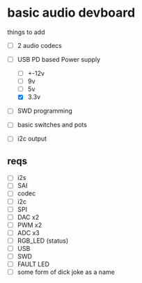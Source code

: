 # basic audio devboard

things to add
- [ ] 2 audio codecs
- [ ] USB PD based Power supply
  - [ ] +-12v
  - [ ] 9v
  - [ ] 5v
  - [x] 3.3v
- [ ] SWD programming
- [ ] basic switches and pots
- [ ] i2c output


## reqs

- [ ] i2s
- [ ] SAI
- [ ] codec
- [ ] i2c
- [ ] SPI
- [ ] DAC x2
- [ ] PWM x2
- [ ] ADC x3
- [ ] RGB_LED (status)
- [ ] USB
- [ ] SWD
- [ ] FAULT LED
- [ ] some form of dick joke as a name